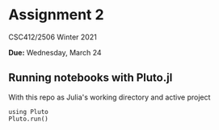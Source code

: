 # Assignment 2
CSC412/2506 Winter 2021

**Due:** Wednesday, March 24

## Running notebooks with Pluto.jl

With this repo as Julia's working directory and active project

```
using Pluto
Pluto.run()
```
